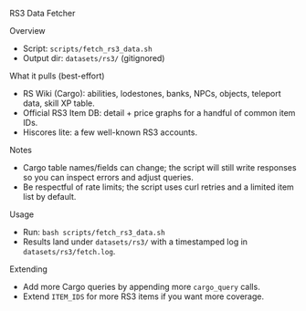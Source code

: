 RS3 Data Fetcher

Overview
- Script: `scripts/fetch_rs3_data.sh`
- Output dir: `datasets/rs3/` (gitignored)

What it pulls (best-effort)
- RS Wiki (Cargo): abilities, lodestones, banks, NPCs, objects, teleport data, skill XP table.
- Official RS3 Item DB: detail + price graphs for a handful of common item IDs.
- Hiscores lite: a few well-known RS3 accounts.

Notes
- Cargo table names/fields can change; the script will still write responses so you can inspect errors and adjust queries.
- Be respectful of rate limits; the script uses curl retries and a limited item list by default.

Usage
- Run: `bash scripts/fetch_rs3_data.sh`
- Results land under `datasets/rs3/` with a timestamped log in `datasets/rs3/fetch.log`.

Extending
- Add more Cargo queries by appending more `cargo_query` calls.
- Extend `ITEM_IDS` for more RS3 items if you want more coverage.
